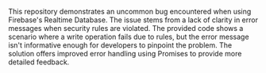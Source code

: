 This repository demonstrates an uncommon bug encountered when using Firebase's Realtime Database. The issue stems from a lack of clarity in error messages when security rules are violated. The provided code shows a scenario where a write operation fails due to rules, but the error message isn't informative enough for developers to pinpoint the problem. The solution offers improved error handling using Promises to provide more detailed feedback.